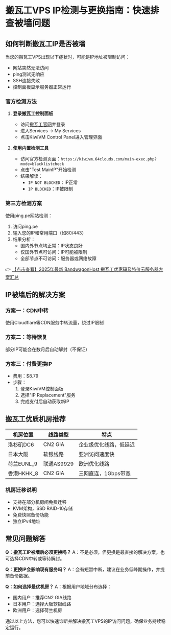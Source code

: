 # 搬瓦工VPS IP检测与更换指南：快速排查被墙问题

## 如何判断搬瓦工IP是否被墙

当您的搬瓦工VPS出现以下症状时，可能是IP地址被限制访问：
- 网站突然无法访问
- ping测试无响应
- SSH连接失败
- 控制面板显示服务器正常运行

### 官方检测方法

1. **登录搬瓦工控制面板**
   - 访问[搬瓦工官网](https://bit.ly/banwagon)并登录
   - 进入Services → My Services
   - 点击KiwiVM Control Panel进入管理界面

2. **使用内置检测工具**
   - 访问官方检测页面：`https://kiwivm.64clouds.com/main-exec.php?mode=blacklistcheck`
   - 点击"Test MainIP"开始检测
   - 结果解读：
     - `IP NOT BLOCKED`：IP正常
     - `IP BLOCKED`：IP被限制

### 第三方检测方案

使用ping.pe网站检测：
1. 访问ping.pe
2. 输入您的IP和常用端口（如80/443）
3. 结果分析：
   - 国内外节点均正常：IP状态良好
   - 仅国外节点可访问：IP可能被限制
   - 全部节点不可访问：服务器或网络故障

👉 [【点击查看】2025年最新 BandwagonHost 搬瓦工优惠码及特价云服务器方案汇总](https://bit.ly/banwagon)

## IP被墙后的解决方案

### 方案一：CDN中转
使用Cloudflare等CDN服务中转流量，绕过IP限制

### 方案二：等待恢复
部分IP可能会在数月后自动解封（不保证）

### 方案三：付费更换IP
- 费用：$8.79
- 步骤：
  1. 登录KiwiVM控制面板
  2. 选择"IP Replacement"服务
  3. 完成支付后自动获取新IP

## 搬瓦工优质机房推荐

| 机房位置       | 线路类型       | 特点                     |
|----------------|----------------|--------------------------|
| 洛杉矶DC6      | CN2 GIA        | 企业级优化线路，低延迟   |
| 日本大阪       | 软银线路       | 亚洲访问速度快          |
| 荷兰EUNL_9     | 联通AS9929     | 欧洲优化线路            |
| 香港HKHK_8     | CN2 GIA        | 三网直连，1Gbps带宽      |

### 机房迁移说明
- 支持在部分机房间免费迁移
- KVM架构，SSD RAID-10存储
- 免费快照备份功能
- 独立IPv4地址

## 常见问题解答

**Q：搬瓦工IP被墙后必须更换吗？**
A：不是必须，但更换是最直接的解决方案。也可选择CDN中转或等待解封。

**Q：更换IP会影响现有服务吗？**
A：会有短暂中断，建议在业务低峰期操作，并提前备份数据。

**Q：如何选择最优机房？**
A：根据用户地域分布选择：
- 国内用户：推荐CN2 GIA线路
- 日本用户：选择大阪软银线路
- 欧洲用户：选择荷兰机房

通过以上方法，您可以快速诊断并解决搬瓦工VPS的IP访问问题，确保业务持续稳定运行。